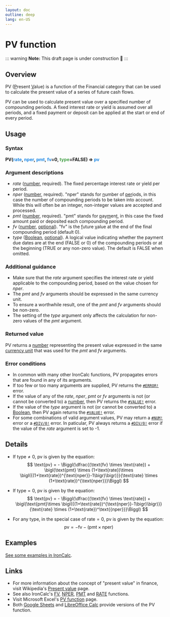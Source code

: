 ```yaml
---
layout: doc
outline: deep
lang: en-US
---
```

# PV function
::: warning
**Note:** This draft page is under construction 🚧
:::
## Overview
PV (<u>P</u>resent <u>V</u>alue) is a function of the Financial category that can be used to calculate the present value of a series of future cash flows.

PV can be used to calculate present value over a specified number of compounding periods. A fixed interest rate or yield is assumed over all periods, and a fixed payment or deposit can be applied at the start or end of every period.
## Usage
### Syntax
**PV(<span title="Number" style="color:#1E88E5">rate</span>, <span title="Number" style="color:#1E88E5">nper</span>, <span title="Number" style="color:#1E88E5">pmt</span>, <span title="Number" style="color:#1E88E5">fv</span>=0, <span title="Boolean" style="color:#43A047">type</span>=FALSE) => <span title="Number" style="color:#1E88E5">pv</span>**
### Argument descriptions
* *rate* ([number](/features/value-types#numbers), required). The fixed percentage interest rate or yield per period.
* *nper* ([number](/features/value-types#numbers), required). "nper" stands for <u>n</u>umber of <u>per</u>iods, in this case the number of compounding periods to be taken into account. While this will often be an integer, non-integer values are accepted and processed.
* *pmt* ([number](/features/value-types#numbers), required). "pmt" stands for <u>p</u>ay<u>m</u>en<u>t</u>, in this case the fixed amount paid or deposited each compounding period. 
* *fv* ([number](/features/value-types#numbers), [optional](/features/optional-arguments.md)). "fv" is the <u>f</u>uture <u>v</u>alue at the end of the final compounding period (default 0).
* *type* ([Boolean](/features/value-types#booleans), [optional](/features/optional-arguments.md)). A logical value indicating whether the payment due dates are at the end (FALSE or 0) of the compounding periods or at the beginning (TRUE or any non-zero value). The default is FALSE when omitted.
### Additional guidance
* Make sure that the *rate* argument specifies the interest rate or yield applicable to the compounding period, based on the value chosen for *nper*.
* The *pmt* and *fv* arguments should be expressed in the same currency unit.
* To ensure a worthwhile result, one of the *pmt* and *fv* arguments should be non-zero.
* The setting of the *type* argument only affects the calculation for non-zero values of the *pmt* argument.
### Returned value
PV returns a [number](/features/value-types#numbers) representing the present value expressed in the same [currency unit](/features/units) that was used for the *pmt* and *fv* arguments.
### Error conditions
* In common with many other IronCalc functions, PV propagates errors that are found in any of its arguments.
* If too few or too many arguments are supplied, PV returns the [`#ERROR!`](/features/error-types.md#error) error.
* If the value of any of the *rate*, *nper*, *pmt* or *fv* arguments is not (or cannot be converted to) a [number](/features/value-types#numbers), then PV returns the [`#VALUE!`](/features/error-types.md#value) error.
* If the value of the *type* argument is not (or cannot be converted to) a [Boolean](/features/value-types#booleans), then PV again returns the [`#VALUE!`](/features/error-types.md#value) error.
* For some combinations of valid argument values, PV may return a [`#NUM!`](/features/error-types.md#num) error or a [`#DIV/0!`](/features/error-types.md#div-0) error.
In paticular, PV always returns a [`#DIV/0!`](/features/error-types.md#div-0) error if the value of the *rate* argument is set to -1.

<!--@include: ../markdown-snippets/error-type-details.txt-->
## Details
* If $\text{type} \neq 0$, $\text{pv}$ is given by the equation:
$$ \text{pv} = - \Biggl(\dfrac{(\text{fv} \times \text{rate}) + \bigl(\text{pmt} \times (1+\text{rate})\times \bigl({(1+\text{rate})^{\text{nper}}-1\bigr)\bigr)}}{\text{rate} \times (1+\text{rate})^{\text{nper}}}\Biggl)
$$

* If $\text{type} = 0$, $\text{pv}$ is given by the equation:
$$ \text{pv} = - \Biggl(\dfrac{(\text{fv} \times \text{rate}) + \bigl(\text{pmt}\times \bigl({(1+\text{rate})^{\text{nper}}-1\bigr)\bigr)}}{\text{rate} \times (1+\text{rate})^\text{{nper}}}\Biggl)
$$

* For any $\text{type}$, in the special case of $\text{rate} = 0$, $\text{pv}$ is given by the equation:
$$
\text{pv} = -\text{fv} - (\text{pmt} \times \text{nper})
$$
## Examples
[See some examples in IronCalc](https://app.ironcalc.com/?example=pv).

## Links
* For more information about the concept of "present value" in finance, visit Wikipedia's [Present value](https://en.wikipedia.org/wiki/present_value) page.
* See also IronCalc's [FV](/functions/financial/fv), [NPER](/functions/financial/nper), [PMT](/functions/financial/pmt)  and [RATE](/functions/financial/rate) functions.
* Visit Microsoft Excel's [PV function](https://support.microsoft.com/en-gb/office/pv-function-23879d31-0e02-4321-be01-da16e8168cbd) page.
* Both [Google Sheets](https://support.google.com/docs/answer/3093243) and [LibreOffice Calc](https://wiki.documentfoundation.org/Documentation/Calc_Functions/PV) provide versions of the PV function.